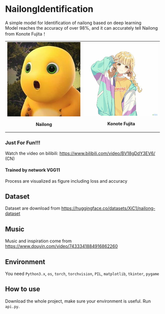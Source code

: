 # NailongIdentification
A simple model for Identification of nailong based on deep learning  
Model reaches the accuracy of over 98%, and it can accurately tell Nailong from Konote Fujita！  
<table>
  <tr>
    <td align="center">
      <img src="pictures/1.jpg" alt="Nailong" width="300"><br>
      <p><b>Nailong</b></p>
    </td>
    <td align="center">
      <img src="pictures/2.jpg" alt="Konote Fujita" width="300"><br>
      <p><b>Konote Fujita</b></p>
    </td>
  </tr>
</table>

### Just For Fun!!!   
Watch the video on bilibili: https://www.bilibili.com/video/BV18gDdY3EV6/ (CN)
#### Trained by network VGG11   
Process are visualized as figure including loss and accuracy    
## Dataset  
Dataset are download from https://huggingface.co/datasets/XiC1/nailong-dataset  
## Music  
Music and inspiration come from https://www.douyin.com/video/7433341884916862260
## Environment  
You need `Python3.x`, `os`, `torch`, `torchvision`, `PIL`, `matplotlib`, `tkinter`, `pygame`  
## How to use  
Download the whole project, make sure your environment is useful. Run `api.py`.  
